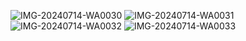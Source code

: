 ![IMG-20240714-WA0030](https://github.com/user-attachments/assets/c85445f4-cab4-4943-94d3-7b8a00fc3d01)
![IMG-20240714-WA0031](https://github.com/user-attachments/assets/51110583-0d9b-4a02-9102-a1313ec09677)
![IMG-20240714-WA0032](https://github.com/user-attachments/assets/7f09da48-f525-4287-8319-96d44f3405ef)
![IMG-20240714-WA0033](https://github.com/user-attachments/assets/e396a18f-7232-4a22-9f74-9b677c0d998f)
